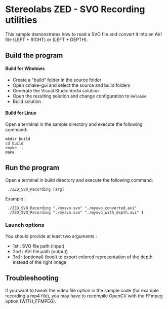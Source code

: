 # Stereolabs ZED - SVO Recording utilities

This sample demonstrates how to read a SVO file and convert it into an AVI file (LEFT + RIGHT) or (LEFT + DEPTH).

## Build the program

#### Build for Windows

- Create a "build" folder in the source folder
- Open cmake-gui and select the source and build folders
- Generate the Visual Studio `Win64` solution
- Open the resulting solution and change configuration to `Release`
- Build solution

#### Build for Linux

Open a terminal in the sample directory and execute the following command:

    mkdir build
    cd build
    cmake ..
    make

## Run the program

Open a terminal in build directory and execute the following command:

     ./ZED_SVO_Recording [arg]

Example :

     ./ZED_SVO_Recording "./mysvo.svo" "./mysvo_converted.avi"
     ./ZED_SVO_Recording "./mysvo.svo" "./mysvo_with_depth.avi" 1

### Launch options
You should provide at least two arguments :
  - 1st : SVO file path (input)
  - 2nd : AVI file path (output)
  - 3rd : (optional) (bool) to export colored representation of the depth instead of the right image

## Troubleshooting

If you want to tweak the video file option in the sample code (for example recording a mp4 file), you may have to recompile OpenCV with the FFmpeg option (WITH_FFMPEG).
